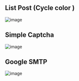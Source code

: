 

## List Post  (Cycle color )
![image](https://github.com/as183789043/Django-Fun_Post/assets/56618553/17325555-eefc-4488-aba1-cfcac2574854)



## Simple Captcha
![image](https://github.com/as183789043/Django-Fun_Post/assets/56618553/381a5e69-a616-4e41-9774-7515dce825cc)


## Google SMTP
![image](https://github.com/as183789043/Django-Fun_Post/assets/56618553/12e8c92d-e2ca-40bb-9ec2-24223b629caf)
